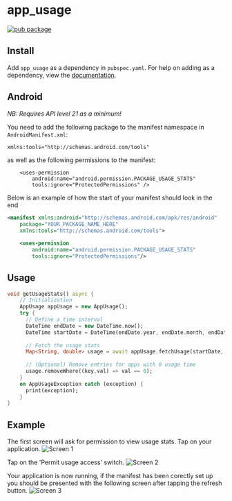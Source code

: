 # app_usage

[![pub package](https://img.shields.io/pub/v/app_usage.svg)](https://pub.dartlang.org/packages/app_usage)

## Install
Add ```app_usage``` as a dependency in  `pubspec.yaml`.
For help on adding as a dependency, view the [documentation](https://flutter.io/using-packages/).

## Android
*NB: Requires API level 21 as a minimum!*

You need to add the following package to the manifest namespace in `AndroidManifest.xml`:
```xml
xmlns:tools="http://schemas.android.com/tools"
```

as well as the following permissions to the manifest:

```
    <uses-permission
        android:name="android.permission.PACKAGE_USAGE_STATS"
        tools:ignore="ProtectedPermissions" />
```

Below is an example of how the start of your manifest should look in the end
```xml
<manifest xmlns:android="http://schemas.android.com/apk/res/android"
    package="YOUR_PACKAGE_NAME_HERE"
    xmlns:tools="http://schemas.android.com/tools">

    <uses-permission
        android:name="android.permission.PACKAGE_USAGE_STATS"
        tools:ignore="ProtectedPermissions"/>
```

## Usage
```dart
void getUsageStats() async {
    // Initialization
    AppUsage appUsage = new AppUsage();
    try {
      // Define a time interval
      DateTime endDate = new DateTime.now();
      DateTime startDate = DateTime(endDate.year, endDate.month, endDate.day, 0, 0, 0);
      
      // Fetch the usage stats
      Map<String, double> usage = await appUsage.fetchUsage(startDate, endDate);
      
      // (Optional) Remove entries for apps with 0 usage time
      usage.removeWhere((key,val) => val == 0);
    }
    on AppUsageException catch (exception) {
      print(exception);
    }
}
```
## Example

The first screen will ask for permission to view usage stats. Tap on your application.
![Screen 1](https://raw.githubusercontent.com/cph-cachet/flutter-plugins/master/packages/app_usage/images/screen1.png)

Tap on the 'Permit usage access' switch.
![Screen 2](https://raw.githubusercontent.com/cph-cachet/flutter-plugins/master/packages/app_usage/images/screen2.png)

Your application is now running, if the manifest has been corectly set up you should be presented with the following screen after tapping the refresh button.
![Screen 3](https://raw.githubusercontent.com/cph-cachet/flutter-plugins/master/packages/app_usage/images/screen3.png)
